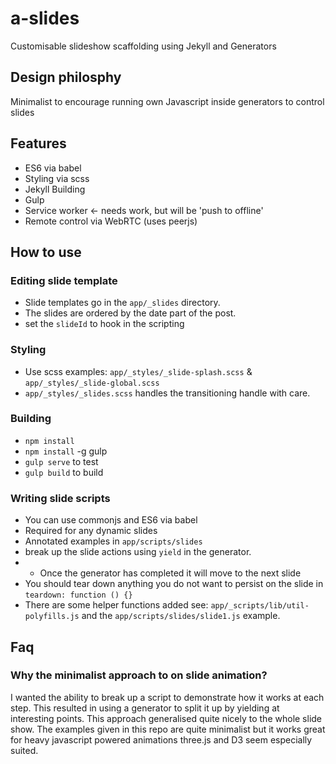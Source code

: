 # a-slides
Customisable slideshow scaffolding using Jekyll and Generators

## Design philosphy

Minimalist to encourage running own Javascript inside generators to control slides

## Features

 * ES6 via babel
 * Styling via scss
 * Jekyll Building
 * Gulp
 * Service worker <- needs work, but will be 'push to offline'
 * Remote control via WebRTC (uses peerjs)

## How to use

### Editing slide template

* Slide templates go in the `app/_slides` directory. 
* The slides are ordered by the date part of the post.
* set the `slideId` to hook in the scripting

### Styling
 * Use scss examples: `app/_styles/_slide-splash.scss` & `app/_styles/_slide-global.scss`
 *  `app/_styles/_slides.scss` handles the transitioning handle with care.

### Building
 * `npm install`
 * `npm install` -g gulp
 * `gulp serve` to test
 * `gulp build` to build

### Writing slide scripts

* You can use commonjs and ES6 via babel
* Required for any dynamic slides
* Annotated examples in `app/scripts/slides`
* break up the slide actions using `yield` in the generator.
* * Once the generator has completed it will move to the next slide
* You should tear down anything you do not want to persist on the slide in `teardown: function () {}`
* There are some helper functions added see: `app/_scripts/lib/util-polyfills.js` and the `app/scripts/slides/slide1.js` example.

## Faq

### Why the minimalist approach to on slide animation?

I wanted the ability to break up a script to demonstrate how it works at each step.
This resulted in using a generator to split it up by yielding at interesting points.
This approach generalised quite nicely to the whole slide show. The examples given in
this repo are quite minimalist but it works great for heavy javascript powered animations
three.js and D3 seem especially suited. 
